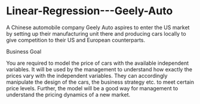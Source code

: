 # Linear-Regression---Geely-Auto
A Chinese automobile company Geely Auto aspires to enter the US market by setting up their manufacturing unit there and producing cars locally to give competition to their US and European counterparts. 


Business Goal 

You are required to model the price of cars with the available independent variables. It will be used by the management to understand how exactly the prices vary with the independent variables. They can accordingly manipulate the design of the cars, the business strategy etc. to meet certain price levels. Further, the model will be a good way for management to understand the pricing dynamics of a new market. 
